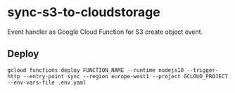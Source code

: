 # sync-s3-to-cloudstorage

Event handler as Google Cloud Function for S3 create object event.

## Deploy

```
gcloud functions deploy FUNCTION_NAME --runtime nodejs10 --trigger-http --entry-point sync --region europe-west1 --project GCLOUD_PROJECT --env-vars-file .env.yaml
```
